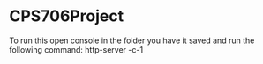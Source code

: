 # CPS706Project
To run this open console in the folder you have it saved and run the following command: http-server -c-1

